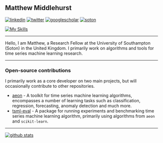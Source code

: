 ## Matthew Middlehurst

[![linkedin](https://img.shields.io/static/v1?logo=linkedin&label=My&message=LinkedIn&color=lightblue)](https://www.linkedin.com/in/matthew-middlehurst-86215917a/)
[![twitter](https://img.shields.io/static/v1?logo=twitter&label=My&message=Twitter&color=lightblue)](https://twitter.com/M_Middlehurst)
[![googlescholar](https://img.shields.io/static/v1?logo=googlescholar&label=My&message=GoogleScholar&color=lightblue)](https://scholar.google.co.uk/citations?user=ztobgj4AAAAJ&hl=en)
[![soton](https://img.shields.io/badge/Soton-Staff-blue?logo=data:image/png;base64,iVBORw0KGgoAAAANSUhEUgAAACAAAAAgBAMAAACBVGfHAAAALVBMVEUBQ1kRT2N5nKfg6Ov////A0dbQ3OBBcoNRfo3w9PUxZniQrbegucFhipewxcyLVu0sAAAAe0lEQVR4AY3PERBDMRCE4XU7t3WL27rFLW5xi9u5xS1uz+251bG9ecXuTH+4nfns8F/BJnXKw2jzg/JArWemg/4A0oNG1O5wQCnPRmUAQ5IaPQBsRSM8APOkdDnoUTcuyYFuoMRDZqDScPB9n1oWTs/DV94wUG1yBX7CG2m/Qb/cF0jaAAAAAElFTkSuQmCC)](https://www.southampton.ac.uk/people/656pj8/doctor-matthew-middlehurst)

[![My Skills](https://skillicons.dev/icons?i=python,java,git,github)](https://skillicons.dev)

---

Hello, I am Matthew, a Research Fellow at the University of Southampton (Soton) in the United Kingdom. I primarily work on algorithms and tools for time series machine learning research.

---

### Open-source contributions

I primarily work as a core developer on two main projects, but will occasionally contribute to other repositories.

- [aeon](https://github.com/aeon-toolkit/aeon) - A toolkit for time series machine learning algorithms, encompasses a number of learning tasks such as classification, regression, forecasting, anomaly detection and much more.
- [tsml-eval](https://github.com/time-series-machine-learning/tsml-eval) - A package for running experiments and benchmarking time series machine learning algorithm, primarily using algorithms from `aeon` and `scikit-learn`.

---

[![github stats](https://github-readme-stats.vercel.app/api?username=MatthewMiddlehurst&theme=transparent&show_icons=true&hide_border=true&hide=stars)](https://github.com/MatthewMiddlehurst)
